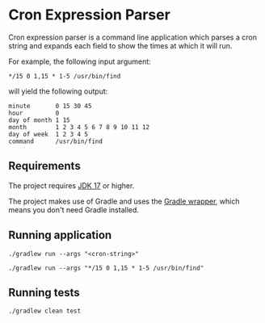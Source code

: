 # Cron Expression Parser

Cron expression parser is a command line application which parses a cron string and expands each field to show the times at which it will run.

For example, the following input argument:

```console
*/15 0 1,15 * 1-5 /usr/bin/find
```

will yield the following output:
```console
minute       0 15 30 45
hour         0
day of month 1 15
month        1 2 3 4 5 6 7 8 9 10 11 12
day of week  1 2 3 4 5
command      /usr/bin/find
```

## Requirements

The project requires [JDK 17](https://adoptium.net/en-GB/) or higher.

The project makes use of Gradle and uses the [Gradle wrapper](https://docs.gradle.org/current/userguide/gradle_wrapper.html), which means you don't need Gradle installed.


## Running application

`./gradlew run --args "<cron-string>"`
```console
./gradlew run --args "*/15 0 1,15 * 1-5 /usr/bin/find"
```

## Running tests

```console
./gradlew clean test
```
